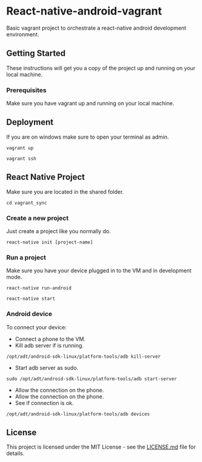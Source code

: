 # React-native-android-vagrant

Basic vagrant project to orchestrate a react-native android development environment.

## Getting Started

These instructions will get you a copy of the project up and running on your local machine.

### Prerequisites

Make sure you have vagrant up and running on your local machine.

## Deployment

If you are on windows make sure to open your terminal as admin.

```
vagrant up
```
```
vagrant ssh
```

## React Native Project

Make sure you are located in the shared folder.

```
cd vagrant_sync
```

### Create a new project

Just create a project like you normally do.

```
react-native init [project-name]
```

### Run a project

Make sure you have your device plugged in to the VM and in development mode.

```
react-native run-android
```
```
react-native start
```

### Android device

To connect your device:
- Connect a phone to the VM.
- Kill adb server if is running.

```
/opt/adt/android-sdk-linux/platform-tools/adb kill-server
```

- Start adb server as sudo.

```
sudo /opt/adt/android-sdk-linux/platform-tools/adb start-server
```

- Allow the connection on the phone.
- Allow the connection on the phone.
- See if connection is ok.

```
/opt/adt/android-sdk-linux/platform-tools/adb devices
```

## License

This project is licensed under the MIT License - see the [LICENSE.md](LICENSE) file for details.

